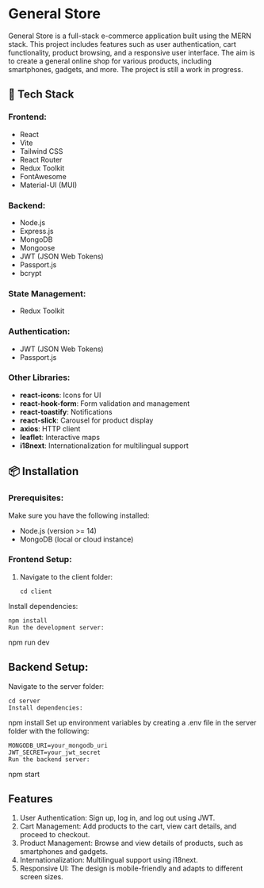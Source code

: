 # General Store

General Store is a full-stack e-commerce application built using the MERN stack. This project includes features such as user authentication, cart functionality, product browsing, and a responsive user interface. The aim is to create a general online shop for various products, including smartphones, gadgets, and more. The project is still a work in progress.

## 🚀 Tech Stack

### Frontend:
- React
- Vite
- Tailwind CSS
- React Router
- Redux Toolkit
- FontAwesome
- Material-UI (MUI)

### Backend:
- Node.js
- Express.js
- MongoDB
- Mongoose
- JWT (JSON Web Tokens)
- Passport.js
- bcrypt

### State Management:
- Redux Toolkit

### Authentication:
- JWT (JSON Web Tokens)
- Passport.js

### Other Libraries:
- **react-icons**: Icons for UI
- **react-hook-form**: Form validation and management
- **react-toastify**: Notifications
- **react-slick**: Carousel for product display
- **axios**: HTTP client
- **leaflet**: Interactive maps
- **i18next**: Internationalization for multilingual support

## 📦 Installation

### Prerequisites:
Make sure you have the following installed:
- Node.js (version >= 14)
- MongoDB (local or cloud instance)

### Frontend Setup:
1. Navigate to the client folder:
   ```
   cd client
Install dependencies:

   ```
npm install
Run the development server:

```
npm run dev

## Backend Setup:
Navigate to the server folder:

```
cd server
Install dependencies:

```
npm install
Set up environment variables by creating a .env file in the server folder with the following:

```
MONGODB_URI=your_mongodb_uri
JWT_SECRET=your_jwt_secret
Run the backend server:

```
npm start
##  Features
1. User Authentication: Sign up, log in, and log out using JWT.
2. Cart Management: Add products to the cart, view cart details, and proceed to checkout.
3. Product Management: Browse and view details of products, such as smartphones and gadgets.
4. Internationalization: Multilingual support using i18next.
5. Responsive UI: The design is mobile-friendly and adapts to different screen sizes.